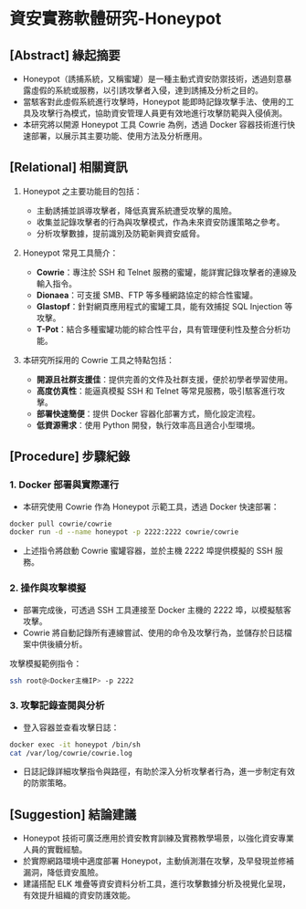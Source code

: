 # 資安實務軟體研究-Honeypot

## [Abstract] 緣起摘要

- Honeypot（誘捕系統，又稱蜜罐）是一種主動式資安防禦技術，透過刻意暴露虛假的系統或服務，以引誘攻擊者入侵，達到誘捕及分析之目的。
- 當駭客對此虛假系統進行攻擊時，Honeypot 能即時記錄攻擊手法、使用的工具及攻擊行為模式，協助資安管理人員更有效地進行攻擊防範與入侵偵測。
- 本研究將以開源 Honeypot 工具 Cowrie 為例，透過 Docker 容器技術進行快速部署，以展示其主要功能、使用方法及分析應用。

## [Relational] 相關資訊

1. Honeypot 之主要功能目的包括：

   - 主動誘捕並誤導攻擊者，降低真實系統遭受攻擊的風險。
   - 收集並記錄攻擊者的行為與攻擊模式，作為未來資安防護策略之參考。
   - 分析攻擊數據，提前識別及防範新興資安威脅。

2. Honeypot 常見工具簡介：

   - **Cowrie**：專注於 SSH 和 Telnet 服務的蜜罐，能詳實記錄攻擊者的連線及輸入指令。
   - **Dionaea**：可支援 SMB、FTP 等多種網路協定的綜合性蜜罐。
   - **Glastopf**：針對網頁應用程式的蜜罐工具，能有效捕捉 SQL Injection 等攻擊。
   - **T-Pot**：結合多種蜜罐功能的綜合性平台，具有管理便利性及整合分析功能。

3. 本研究所採用的 Cowrie 工具之特點包括：

   - **開源且社群支援佳**：提供完善的文件及社群支援，便於初學者學習使用。
   - **高度仿真性**：能逼真模擬 SSH 和 Telnet 等常見服務，吸引駭客進行攻擊。
   - **部署快速簡便**：提供 Docker 容器化部署方式，簡化設定流程。
   - **低資源需求**：使用 Python 開發，執行效率高且適合小型環境。

## [Procedure] 步驟紀錄

### 1. Docker 部署與實際運行

- 本研究使用 Cowrie 作為 Honeypot 示範工具，透過 Docker 快速部署：

```bash
docker pull cowrie/cowrie
docker run -d --name honeypot -p 2222:2222 cowrie/cowrie
```

- 上述指令將啟動 Cowrie 蜜罐容器，並於主機 2222 埠提供模擬的 SSH 服務。

### 2. 操作與攻擊模擬

- 部署完成後，可透過 SSH 工具連接至 Docker 主機的 2222 埠，以模擬駭客攻擊。
- Cowrie 將自動記錄所有連線嘗試、使用的命令及攻擊行為，並儲存於日誌檔案中供後續分析。

攻擊模擬範例指令：

```bash
ssh root@<Docker主機IP> -p 2222
```

### 3. 攻擊記錄查閱與分析

- 登入容器並查看攻擊日誌：

```bash
docker exec -it honeypot /bin/sh
cat /var/log/cowrie/cowrie.log
```

- 日誌記錄詳細攻擊指令與路徑，有助於深入分析攻擊者行為，進一步制定有效的防禦策略。

## [Suggestion] 結論建議

- Honeypot 技術可廣泛應用於資安教育訓練及實務教學場景，以強化資安專業人員的實戰經驗。
- 於實際網路環境中適度部署 Honeypot，主動偵測潛在攻擊，及早發現並修補漏洞，降低資安風險。
- 建議搭配 ELK 堆疊等資安資料分析工具，進行攻擊數據分析及視覺化呈現，有效提升組織的資安防護效能。

